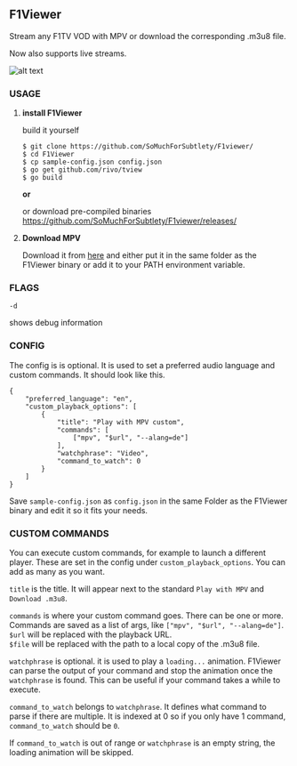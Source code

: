 

## F1Viewer

Stream any F1TV VOD with MPV or download the corresponding .m3u8 file. 

Now also supports live streams.

![alt text](https://i.imgur.com/5wLXFaC.png)

### USAGE

 1. **install F1Viewer** 

	build it yourself
	
	    $ git clone https://github.com/SoMuchForSubtlety/F1viewer/
	    $ cd F1Viewer
	    $ cp sample-config.json config.json
	    $ go get github.com/rivo/tview
	    $ go build

	    
	**or**
    
	or download pre-compiled binaries
https://github.com/SoMuchForSubtlety/F1viewer/releases/

 2. **Download MPV**

	Download it from [here](https://mpv.io/installation/) and either put it in the same folder as the  F1Viewer binary or add it to your PATH environment variable.


    

### FLAGS

    -d
shows debug information

### CONFIG
The config is is optional. It is used to set a preferred audio language and custom commands.
It should look like this.

    {
        "preferred_language": "en",
        "custom_playback_options": [
            {
                "title": "Play with MPV custom",
                "commands": [
                    ["mpv", "$url", "--alang=de"]
                ],
                "watchphrase": "Video",
                "command_to_watch": 0
            }
        ]
    }

Save `sample-config.json` as `config.json` in the same Folder as the F1Viewer binary and edit it so it fits your needs.

### CUSTOM COMMANDS
You can execute custom commands, for example to launch a different player. These are set in the config under `custom_playback_options`. You can add as many as you want. 

`title` is the title. It will appear next to the standard `Play with MPV` and `Download .m3u8`.

`commands` is where your custom command goes. There can be one or more. 
Commands are saved as a list of args, like `["mpv", "$url", "--alang=de"]`.  
`$url` will be replaced with the playback URL.  
`$file` will be replaced with the path to a local copy of the .m3u8 file.

`watchphrase` is optional. it is used to play a `loading...` animation. 
F1Viewer can parse the output of your command and stop the animation once the `watchphrase` is found. This can be useful if your command takes a while to execute.

`command_to_watch` belongs to `watchphrase`. It defines what command to parse if there are multiple. It is indexed at 0 so if you only have 1 command, `command_to_watch` should be `0`.

If `command_to_watch` is out of range or `watchphrase` is an empty string, the loading animation will be skipped.
